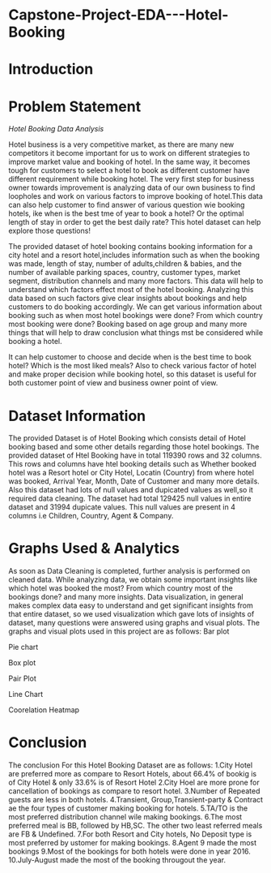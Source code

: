 # Capstone-Project-EDA---Hotel-Booking

# Introduction

# Problem Statement

*Hotel Booking Data Analysis*

Hotel business is a very competitive market, as there are many new competitors it become important for us to work on different strategies to improve market value and booking of hotel. In the same way, it becomes tough for customers to select a hotel to book as different customer have different requirement while booking hotel. The very first step for business owner towards improvement is analyzing data of our own business to find loopholes and work on various factors to improve booking of hotel.This data can also help customer to find answer of various question wie booking hotels, ike when is the best tme of year to book a hotel? Or the optimal length of stay in order to get the best daily rate? This hotel dataset can help explore those questions!

The provided dataset of hotel booking contains booking information for a city hotel and a resort hotel,includes information such as when the booking was made, length of stay, number of adults,children & babies, and the number of available parking spaces, country, customer types, market segment, distribution channels and many more factors. This data will help to understand which factors effect most of the hotel booking. Analyzing this data based on such factors give clear insights about bookings and help customers to do booking accordingly. We can get various information about booking such as when most hotel bookings were done? From which country most booking were done? Booking based on age group and many more things that will help to draw conclusion what things mst be considered while booking a hotel.

It can help customer to choose and decide when is the best time to book hotel? Which is the most liked meals? Also to check various factor of hotel and make proper decision while booking hotel, so this dataset is useful for both customer point of view and business owner point of view.

# Dataset Information
The provided Dataset is of Hotel Booking which consists detail of Hotel booking based and some other details regarding those hotel bookings. The provided dataset of Htel Booking have in total 119390 rows and 32 columns. This rows and columns have htel booking details such as Whether booked hotel was a Resort hotel or City Hotel, Locatin (Country) from where hotel was booked, Arrival Year, Month, Date of Customer and many more details. Also this dataset had lots of null values and dupicated values as well,so it required data cleaning. The dataset had total 129425 null values in entire dataset and 31994 dupicate values. This null values are present in 4 columns i.e Children, Country, Agent & Company.

# Graphs Used & Analytics
As soon as Data Cleaning is completed, further analysis is performed on cleaned data. While analyzing data, we obtain some important insights like which hotel was booked the most? From which country most of the bookings done? and many more insights. Data visualization, in general makes complex data easy to understand and get significant insights from that entire dataset, so we used visualization which gave lots of insights of dataset, many questions were answered using graphs and visual plots. The graphs and visual plots used in this project are as follows:
Bar plot

Pie chart

Box plot

Pair Plot

Line Chart

Coorelation Heatmap

# Conclusion

The conclusion For this Hotel Booking Dataset are as follows:
1.City Hotel are preferred more as compare to Resort Hotels, about 66.4% of bookig is of City Hotel & only 33.6% is of Resort Hotel
2.City Hoel are more prone for cancellation of bookings as compare to resort hotel.
3.Number of Repeated guests are less in both hotels.
4.Transient, Group,Transient-party & Contract ae the four types of customer making booking for hotels.
5.TA/TO is the most preferred distribution channel wile making bookings.
6.The most preferred meal is BB, followed by HB,SC. The other two least referred meals are FB & Undefined.
7.For both Resort and City hotels, No Deposit type is most preferred by ustomer for making bookings.
8.Agent 9 made the most bookings
9.Most of the bookings for both hotels were done in year 2016.
10.July-August made the most of the booking througout the year. 

